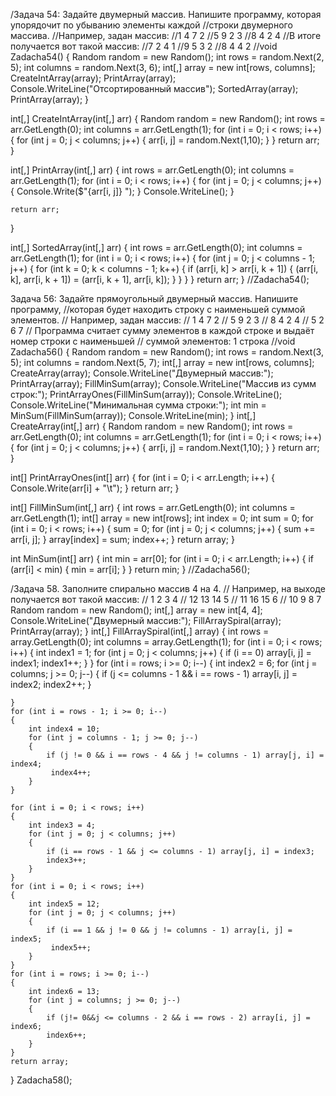 /Задача 54: Задайте двумерный массив. Напишите программу, которая упорядочит по убыванию элементы каждой 
//строки двумерного массива.
//Например, задан массив:
//1 4 7 2
//5 9 2 3
//8 4 2 4
//В итоге получается вот такой массив:
//7 2 4 1
//9 5 3 2
//8 4 4 2
//void Zadacha54()
{
    Random random = new Random();
    int rows = random.Next(2, 5);
    int columns = random.Next(3, 6);
    int[,] array = new int[rows, columns];
    CreateIntArray(array);
    PrintArray(array);
    Console.WriteLine("Отсортированный массив");
    SortedArray(array);
    PrintArray(array);
}

int[,] CreateIntArray(int[,] arr)
{
    Random random = new Random();
    int rows = arr.GetLength(0);
    int columns = arr.GetLength(1);
    for (int i = 0; i < rows; i++)
    {
        for (int j = 0; j < columns; j++)
        {
            arr[i, j] = random.Next(1,10);
        }
    }
    return arr;
}

int[,] PrintArray(int[,] arr)
{
    int rows = arr.GetLength(0);
    int columns = arr.GetLength(1);
    for (int i = 0; i < rows; i++)
    {
        for (int j = 0; j < columns; j++)
        {
            Console.Write($"{arr[i, j]} ");
        }
    Console.WriteLine();
    }

    return arr;
}

int[,] SortedArray(int[,] arr)
{
    int rows = arr.GetLength(0);
    int columns = arr.GetLength(1);
    for (int i = 0; i < rows; i++)
    {
        for (int j = 0; j < columns - 1; j++)
        {
            for (int k = 0; k < columns - 1; k++)
            {
                if (arr[i, k] > arr[i, k + 1])
                {
                    (arr[i, k], arr[i, k + 1]) = (arr[i, k + 1], arr[i, k]);
                }
            }
        }
    }
    return arr;
}
//Zadacha54();

Задача 56: Задайте прямоугольный двумерный массив. Напишите программу,
//которая будет находить строку с наименьшей суммой элементов.
// Например, задан массив:
// 1 4 7 2
// 5 9 2 3
// 8 4 2 4
// 5 2 6 7
// Программа считает сумму элементов в каждой строке и выдаёт номер строки с наименьшей
//  суммой элементов: 1 строка
//void Zadacha56()
{
    Random random = new Random();
    int rows = random.Next(3, 5);
    int columns = random.Next(5, 7);
    int[,] array = new int[rows, columns];
    CreateArray(array);
    Console.WriteLine("Двумерный массив:");
    PrintArray(array);
    FillMinSum(array);
    Console.WriteLine("Массив из сумм строк:");
    PrintArrayOnes(FillMinSum(array));
    Console.WriteLine();
    Console.WriteLine("Минимальная сумма строки:");
    int min = MinSum(FillMinSum(array));
    Console.WriteLine(min);
}
int[,] CreateArray(int[,] arr)
{
    Random random = new Random();
    int rows = arr.GetLength(0);
    int columns = arr.GetLength(1);
    for (int i = 0; i < rows; i++)
    {
        for (int j = 0; j < columns; j++)
        {
            arr[i, j] = random.Next(1,10);
        }
    }
    return arr;
}

int[] PrintArrayOnes(int[] arr)
{
    for (int i = 0; i < arr.Length; i++)
    {
        Console.Write(arr[i] + "\t");
    }
    return arr;
}

int[] FillMinSum(int[,] arr)
{
    int rows = arr.GetLength(0);
    int columns = arr.GetLength(1);
    int[] array = new int[rows];
    int index = 0;
    int sum = 0;
    for (int i = 0; i < rows; i++)
    {
        sum = 0;
        for (int j = 0; j < columns; j++)
        {
            sum += arr[i, j];
        }
        array[index] = sum;
        index++;
    }
    return array;
}

int MinSum(int[] arr)
{
    int min = arr[0];
    for (int i = 0; i < arr.Length; i++)
    {
        if (arr[i] < min)
        {
            min = arr[i];
        }
    }
    return min;
}
//Zadacha56();

/Задача 58. Заполните спирально массив 4 на 4.
// Например, на выходе получается вот такой массив:
// 1  2  3  4
// 12 13 14 5
// 11 16 15 6
// 10  9  8  7
Random random = new Random();
int[,] array = new int[4, 4];
Console.WriteLine("Двумерный массив:");
FillArraySpiral(array);
PrintArray(array);
}
int[,] FillArraySpiral(int[,] array)
{
    int rows = array.GetLength(0);
    int columns = array.GetLength(1);
    for (int i = 0; i < rows; i++)
    {
        int index1 = 1;
        for (int j = 0; j < columns; j++)
        {
            if (i == 0) array[i, j] = index1;
            index1++;
        }
    }
    for (int i = rows; i >= 0; i--)
    {
        int index2 = 6;
        for (int j = columns; j >= 0; j--)
        {
            if (j <= columns - 1 && i == rows - 1) array[i, j] = index2;
            index2++;
        }

    }
    for (int i = rows - 1; i >= 0; i--)
    {
        int index4 = 10;
        for (int j = columns - 1; j >= 0; j--)
        {
            if (j != 0 && i == rows - 4 && j != columns - 1) array[j, i] = index4;
             index4++;
        }
    }

    for (int i = 0; i < rows; i++)
    {
        int index3 = 4;
        for (int j = 0; j < columns; j++)
        {
            if (i == rows - 1 && j <= columns - 1) array[j, i] = index3;
            index3++;
        }
    }
    for (int i = 0; i < rows; i++)
    {
        int index5 = 12;
        for (int j = 0; j < columns; j++)
        {
            if (i == 1 && j != 0 && j != columns - 1) array[i, j] = index5;
             index5++;
        }
    }
    for (int i = rows; i >= 0; i--)
    {
        int index6 = 13;
        for (int j = columns; j >= 0; j--)
        {
            if (j!= 0&&j <= columns - 2 && i == rows - 2) array[i, j] = index6;
            index6++;
        }
    }
    return array;
}
Zadacha58();
